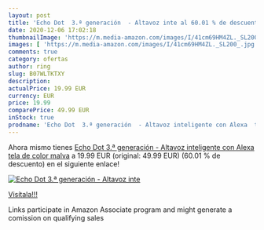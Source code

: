 ```yaml
---
layout: post
title: 'Echo Dot  3.ª generación  - Altavoz inte al 60.01 % de descuento'
date: 2020-12-06 17:02:18
thumbnailImage: 'https://m.media-amazon.com/images/I/41cm69HM4ZL._SL200_.jpg'
images: [ 'https://m.media-amazon.com/images/I/41cm69HM4ZL._SL200_.jpg' ]
comments: true
category: ofertas
author: ring
slug: B07WLTKTXY
description:
actualPrice: 19.99 EUR
currency: EUR
price: 19.99
comparePrice: 49.99 EUR
inStock: true
prodname: 'Echo Dot  3.ª generación  - Altavoz inteligente con Alexa  tela de color malva'
---
```


Ahora mismo tienes [Echo Dot  3.ª generación  - Altavoz inteligente con Alexa  tela de color malva](https://www.amazon.es/dp/B07WLTKTXY/?tag=tolees-21) a 19.99 EUR (original: 49.99 EUR) (60.01 %  de descuento) en el siguiente enlace!

[![Echo Dot  3.ª generación  - Altavoz inte](https://m.media-amazon.com/images/I/41cm69HM4ZL._SL200_.jpg)](https://www.amazon.es/dp/B07WLTKTXY/?tag=tolees-21)

[Visítala!!!](https://www.amazon.es/dp/B07WLTKTXY/?tag=tolees-21)

Links participate in Amazon Associate program and might generate a comission on qualifying sales
